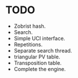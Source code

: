 # TODO

* Zobrist hash.
* Search.
* Simple UCI interface.
* Repetitions.
* Separate search thread.
* triangular PV table.
* Transposition table.
* Complete the engine.